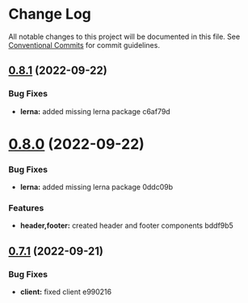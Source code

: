 # Change Log

All notable changes to this project will be documented in this file.
See [Conventional Commits](https://conventionalcommits.org) for commit guidelines.

## [0.8.1](/compare/v0.8.0...v0.8.1) (2022-09-22)


### Bug Fixes

* **lerna:** added missing lerna package c6af79d





# [0.8.0](/compare/v0.7.1...v0.8.0) (2022-09-22)


### Bug Fixes

* **lerna:** added missing lerna package 0ddc09b


### Features

* **header,footer:** created header and footer components bddf9b5





## [0.7.1](/compare/v0.7.0...v0.7.1) (2022-09-21)


### Bug Fixes

* **client:** fixed client e990216
